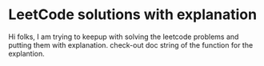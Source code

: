 # LeetCode solutions with explanation

Hi folks, I am trying to keepup with solving the leetcode problems and putting
them with explanation. check-out doc string of the function for the explantion.
